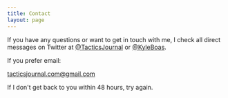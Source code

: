 ```yaml
---
title: Contact
layout: page
---
```


If you have any questions or want to get in touch with me, I check all direct messages on Twitter at <a href="https://twitter.com/tacticsjournal">@TacticsJournal</a> or <a href="https://twitter.com/kyleboas_">@KyleBoas</a>. 

If you prefer email: 

<a href="mailto:tacticsjournal.com@gmail.com">tacticsjournal.com@gmail.com</a> 

If I don't get back to you within 48 hours, try again. 
